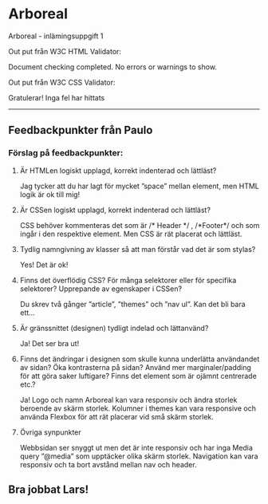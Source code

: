 # Arboreal

Arboreal - inlämingsuppgift 1







Out put från  W3C HTML Validator:

Document checking completed. No errors or warnings to show.


Out put från W3C CSS Validator:

Gratulerar! Inga fel har hittats

****************************************************************************

<h2>Feedbackpunkter från Paulo</h2>
<h3>Förslag på feedbackpunkter:</h3>
<ol>
  <li>Är HTMLen logiskt upplagd, korrekt indenterad och lättläst?</li>
  <p>Jag tycker att du har lagt för mycket ”space” mellan element, men HTML logik är ok till mig!</p>
  <li>Är CSSen logiskt upplagd, korrekt indenterad och lättläst?</li>
  <p>CSS behöver kommenteras det som är /* Header */ , /*Footer*/ och som ingår i den respektive element. Men CSS är rät placerat och lättläst. </p>
  <li>Tydlig namngivning av klasser så att man förstår vad det är som stylas?</li>
  <p>Yes!  Det är ok!</p>
  <li>Finns det överflödig CSS? För många selektorer eller för specifika selektorer? Upprepande av egenskaper i CSSen?</li>
  <p>Du skrev två gånger ”article”, ”themes” och ”nav ul”. Kan det bli bara ett…</p>
  <li>Är gränssnittet (designen) tydligt indelad och lättanvänd?</li>
  <p>Ja! Det ser bra ut!</p>
  <li>Finns det ändringar i designen som skulle kunna underlätta användandet av sidan? Öka kontrasterna på sidan? Använd mer marginaler/padding för att göra saker luftigare? Finns det element som är ojämnt centrerade etc.?</li>
  <p>Ja! Logo och namn Arboreal kan vara responsiv och ändra storlek beroende av skärm storlek. 
Kolumner i themes kan vara responsive och använda Flexbox för att rät placerar vid små skärm storlek.</p>
  <li>Övriga synpunkter</li>
  <p>Webbsidan ser snyggt ut men det är inte responsiv och har inga Media query  ”@media” som upptäcker olika skärm storlek. 
    Navigation kan vara responsiv  och ta bort avstånd mellan nav och header.</p>
  </ol>
  
  <h2> Bra jobbat Lars! </h2>

